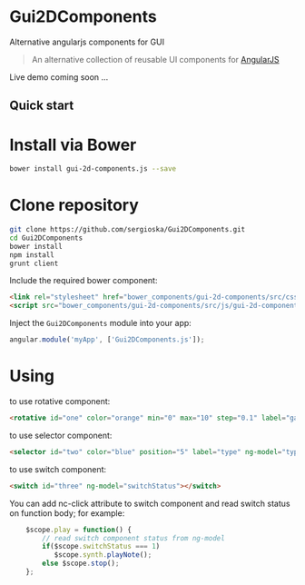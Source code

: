 # Gui2DComponents 
Alternative angularjs components for GUI

> An alternative collection of reusable UI components for [AngularJS](https://angularjs.org/)

Live demo coming soon ...

## Quick start

# Install via Bower
``` sh
bower install gui-2d-components.js --save
```

# Clone repository
``` sh
git clone https://github.com/sergioska/Gui2DComponents.git
cd Gui2DComponents
bower install
npm install
grunt client
```

Include the required bower component:
``` html
<link rel="stylesheet" href="bower_components/gui-2d-components/src/css/gui-2d-components.css"/>
<script src="bower_components/gui-2d-components/src/js/gui-2d-components.js"></script>
```

Inject the `Gui2DComponents` module into your app:
``` JavaScript
angular.module('myApp', ['Gui2DComponents.js']);
```

# Using

to use rotative component:

```html
<rotative id="one" color="orange" min="0" max="10" step="0.1" label="gain" ng-model="gainValue"></rotative>
```

to use selector component:

```html
<selector id="two" color="blue" position="5" label="type" ng-model="typeValue"></selector>
```

to use switch component:

```html
<switch id="three" ng-model="switchStatus"></switch>
```

You can add nc-click attribute to switch component and read switch status on function body; for example:

```javascript
    $scope.play = function() {
        // read switch component status from ng-model
        if($scope.switchStatus === 1)
    	   $scope.synth.playNote();
        else $scope.stop();
    };
```

